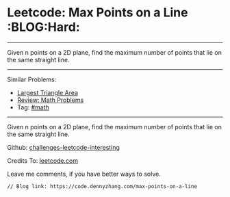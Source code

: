 # Leetcode: Max Points on a Line     :BLOG:Hard:


---

Given n points on a 2D plane, find the maximum number of points that lie on the same straight line.  

---

Similar Problems:  
-   [Largest Triangle Area](https://code.dennyzhang.com/largest-triangle-area)
-   [Review: Math Problems](https://code.dennyzhang.com/review-math)
-   Tag: [#math](https://code.dennyzhang.com/tag/math)

---

Given n points on a 2D plane, find the maximum number of points that lie on the same straight line.  

Github: [challenges-leetcode-interesting](https://github.com/DennyZhang/challenges-leetcode-interesting/tree/master/max-points-on-a-line)  

Credits To: [leetcode.com](https://leetcode.com/problems/max-points-on-a-line/description/)  

Leave me comments, if you have better ways to solve.  

    // Blog link: https://code.dennyzhang.com/max-points-on-a-line